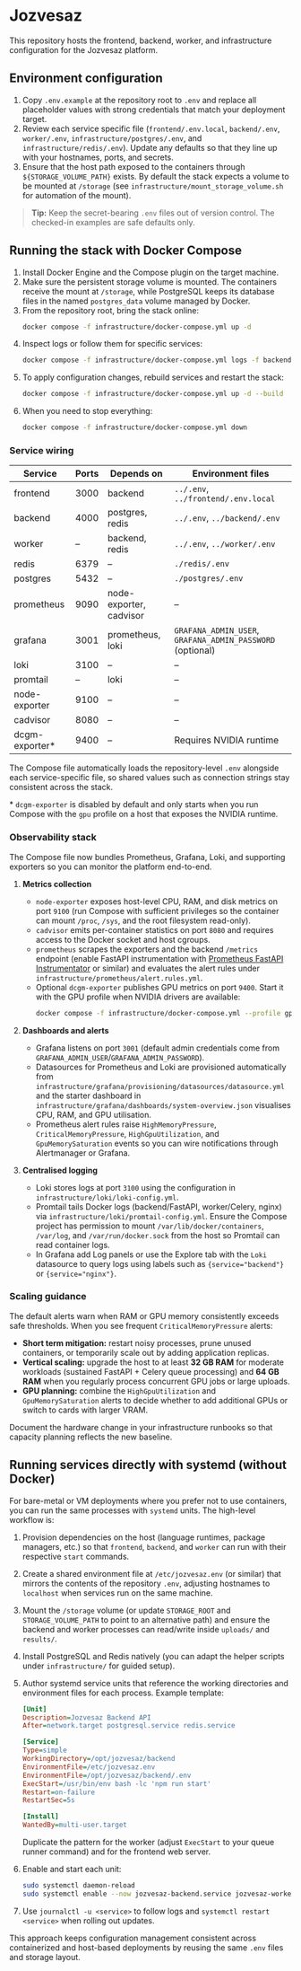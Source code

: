 # Jozvesaz

This repository hosts the frontend, backend, worker, and infrastructure configuration for the Jozvesaz platform.

## Environment configuration

1. Copy `.env.example` at the repository root to `.env` and replace all placeholder values with strong credentials that match your deployment target.
2. Review each service specific file (`frontend/.env.local`, `backend/.env`, `worker/.env`, `infrastructure/postgres/.env`, and `infrastructure/redis/.env`). Update any defaults so that they line up with your hostnames, ports, and secrets.
3. Ensure that the host path exposed to the containers through `${STORAGE_VOLUME_PATH}` exists. By default the stack expects a volume to be mounted at `/storage` (see `infrastructure/mount_storage_volume.sh` for automation of the mount).

> **Tip:** Keep the secret-bearing `.env` files out of version control. The checked-in examples are safe defaults only.

## Running the stack with Docker Compose

1. Install Docker Engine and the Compose plugin on the target machine.
2. Make sure the persistent storage volume is mounted. The containers receive the mount at `/storage`, while PostgreSQL keeps its database files in the named `postgres_data` volume managed by Docker.
3. From the repository root, bring the stack online:
   ```bash
   docker compose -f infrastructure/docker-compose.yml up -d
   ```
4. Inspect logs or follow them for specific services:
   ```bash
   docker compose -f infrastructure/docker-compose.yml logs -f backend
   ```
5. To apply configuration changes, rebuild services and restart the stack:
   ```bash
   docker compose -f infrastructure/docker-compose.yml up -d --build
   ```
6. When you need to stop everything:
   ```bash
   docker compose -f infrastructure/docker-compose.yml down
   ```

### Service wiring

| Service        | Ports | Depends on        | Environment files                                           |
|----------------|-------|-------------------|-------------------------------------------------------------|
| frontend       | 3000  | backend           | `../.env`, `../frontend/.env.local`                         |
| backend        | 4000  | postgres, redis   | `../.env`, `../backend/.env`                                |
| worker         | –     | backend, redis    | `../.env`, `../worker/.env`                                 |
| redis          | 6379  | –                 | `./redis/.env`                                              |
| postgres       | 5432  | –                 | `./postgres/.env`                                           |
| prometheus     | 9090  | node-exporter, cadvisor | –                                                   |
| grafana        | 3001  | prometheus, loki  | `GRAFANA_ADMIN_USER`, `GRAFANA_ADMIN_PASSWORD` (optional)  |
| loki           | 3100  | –                 | –                                                           |
| promtail       | –     | loki              | –                                                           |
| node-exporter  | 9100  | –                 | –                                                           |
| cadvisor       | 8080  | –                 | –                                                           |
| dcgm-exporter* | 9400  | –                 | Requires NVIDIA runtime                                     |

The Compose file automatically loads the repository-level `.env` alongside each service-specific file, so shared values such as connection strings stay consistent across the stack.

\* `dcgm-exporter` is disabled by default and only starts when you run Compose with the `gpu` profile on a host that exposes the NVIDIA runtime.

### Observability stack

The Compose file now bundles Prometheus, Grafana, Loki, and supporting exporters so you can monitor the platform end-to-end.

1. **Metrics collection**
   * `node-exporter` exposes host-level CPU, RAM, and disk metrics on port `9100` (run Compose with sufficient privileges so the container can mount `/proc`, `/sys`, and the root filesystem read-only).
   * `cadvisor` emits per-container statistics on port `8080` and requires access to the Docker socket and host cgroups.
   * `prometheus` scrapes the exporters and the backend `/metrics` endpoint (enable FastAPI instrumentation with [Prometheus FastAPI Instrumentator](https://github.com/trallnag/prometheus-fastapi-instrumentator) or similar) and evaluates the alert rules under `infrastructure/prometheus/alert.rules.yml`.
   * Optional `dcgm-exporter` publishes GPU metrics on port `9400`. Start it with the GPU profile when NVIDIA drivers are available:
     ```bash
     docker compose -f infrastructure/docker-compose.yml --profile gpu up -d dcgm-exporter
     ```

2. **Dashboards and alerts**
   * Grafana listens on port `3001` (default admin credentials come from `GRAFANA_ADMIN_USER`/`GRAFANA_ADMIN_PASSWORD`).
   * Datasources for Prometheus and Loki are provisioned automatically from `infrastructure/grafana/provisioning/datasources/datasource.yml` and the starter dashboard in `infrastructure/grafana/dashboards/system-overview.json` visualises CPU, RAM, and GPU utilisation.
   * Prometheus alert rules raise `HighMemoryPressure`, `CriticalMemoryPressure`, `HighGpuUtilization`, and `GpuMemorySaturation` events so you can wire notifications through Alertmanager or Grafana.

3. **Centralised logging**
   * Loki stores logs at port `3100` using the configuration in `infrastructure/loki/loki-config.yml`.
   * Promtail tails Docker logs (backend/FastAPI, worker/Celery, nginx) via `infrastructure/loki/promtail-config.yml`. Ensure the Compose project has permission to mount `/var/lib/docker/containers`, `/var/log`, and `/var/run/docker.sock` from the host so Promtail can read container logs.
   * In Grafana add Log panels or use the Explore tab with the `Loki` datasource to query logs using labels such as `{service="backend"}` or `{service="nginx"}`.

### Scaling guidance

The default alerts warn when RAM or GPU memory consistently exceeds safe thresholds. When you see frequent `CriticalMemoryPressure` alerts:

* **Short term mitigation:** restart noisy processes, prune unused containers, or temporarily scale out by adding application replicas.
* **Vertical scaling:** upgrade the host to at least **32 GB RAM** for moderate workloads (sustained FastAPI + Celery queue processing) and **64 GB RAM** when you regularly process concurrent GPU jobs or large uploads.
* **GPU planning:** combine the `HighGpuUtilization` and `GpuMemorySaturation` alerts to decide whether to add additional GPUs or switch to cards with larger VRAM.

Document the hardware change in your infrastructure runbooks so that capacity planning reflects the new baseline.

## Running services directly with systemd (without Docker)

For bare-metal or VM deployments where you prefer not to use containers, you can run the same processes with `systemd` units. The high-level workflow is:

1. Provision dependencies on the host (language runtimes, package managers, etc.) so that `frontend`, `backend`, and `worker` can run with their respective `start` commands.
2. Create a shared environment file at `/etc/jozvesaz.env` (or similar) that mirrors the contents of the repository `.env`, adjusting hostnames to `localhost` when services run on the same machine.
3. Mount the `/storage` volume (or update `STORAGE_ROOT` and `STORAGE_VOLUME_PATH` to point to an alternative path) and ensure the backend and worker processes can read/write inside `uploads/` and `results/`.
4. Install PostgreSQL and Redis natively (you can adapt the helper scripts under `infrastructure/` for guided setup).
5. Author systemd service units that reference the working directories and environment files for each process. Example template:

   ```ini
   [Unit]
   Description=Jozvesaz Backend API
   After=network.target postgresql.service redis.service

   [Service]
   Type=simple
   WorkingDirectory=/opt/jozvesaz/backend
   EnvironmentFile=/etc/jozvesaz.env
   EnvironmentFile=/opt/jozvesaz/backend/.env
   ExecStart=/usr/bin/env bash -lc 'npm run start'
   Restart=on-failure
   RestartSec=5s

   [Install]
   WantedBy=multi-user.target
   ```

   Duplicate the pattern for the worker (adjust `ExecStart` to your queue runner command) and for the frontend web server.
6. Enable and start each unit:
   ```bash
   sudo systemctl daemon-reload
   sudo systemctl enable --now jozvesaz-backend.service jozvesaz-worker.service jozvesaz-frontend.service
   ```
7. Use `journalctl -u <service>` to follow logs and `systemctl restart <service>` when rolling out updates.

This approach keeps configuration management consistent across containerized and host-based deployments by reusing the same `.env` files and storage layout.
